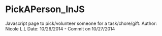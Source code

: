 PickAPerson_InJS
================

Javascript page to pick/volunteer someone for a task/chore/gift.
Author: Nicole L.L
Date: 10/26/2014 - Commit on 10/27/2014
